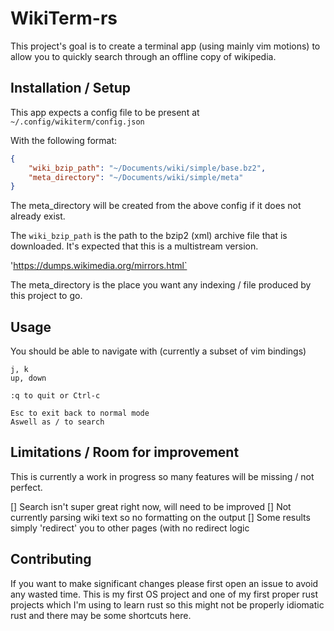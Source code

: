 # WikiTerm-rs

This project's goal is to create a terminal app (using mainly vim motions) to
allow you to quickly search through an offline copy of wikipedia.

## Installation / Setup

This app expects a config file to be present at
`~/.config/wikiterm/config.json`

With the following format:
```json
{
    "wiki_bzip_path": "~/Documents/wiki/simple/base.bz2",
    "meta_directory": "~/Documents/wiki/simple/meta"
}
```


The meta_directory will be created from the above config if it does not
already exist.

The `wiki_bzip_path` is the path to the bzip2 (xml) archive file that is
downloaded. It's expected that this is a multistream version.

'https://dumps.wikimedia.org/mirrors.html`

The meta_directory is the place you want any indexing / file produced by this
project to go.

## Usage

You should be able to navigate with (currently a subset of vim bindings)

```
j, k
up, down

:q to quit or Ctrl-c

Esc to exit back to normal mode
Aswell as / to search
```

## Limitations / Room for improvement
This is currently a work in progress so many features will be missing / not
perfect.

[] Search isn't super great right now, will need to be improved
[] Not currently parsing wiki text so no formatting on the output
[] Some results simply 'redirect' you to other pages (with no redirect logic

## Contributing

If you want to make significant changes please first open an issue to avoid
any wasted time. This is my first OS project and one of my first proper rust
projects which I'm using to learn rust so this might not be properly idiomatic
rust and there may be some shortcuts here.

